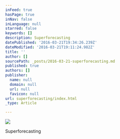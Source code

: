 ```yaml
---
inFeed: true
hasPage: true
inNav: false
inLanguage: null
starred: false
keywords: []
description: Superforecasting
datePublished: '2016-03-21T19:34:26.239Z'
dateModified: '2016-03-21T19:11:24.982Z'
title: ''
author: []
sourcePath: _posts/2016-03-21-superforecasting.md
published: true
authors: []
publisher:
  name: null
  domain: null
  url: null
  favicon: null
url: superforecasting/index.html
_type: Article

---
```

![](https://the-grid-user-content.s3-us-west-2.amazonaws.com/2c004150-ee2d-487f-be6c-9f0fd95cce69.jpg)

Superforecasting